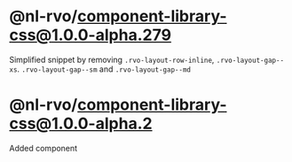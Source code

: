 # @nl-rvo/component-library-css@1.0.0-alpha.279
Simplified snippet by removing `.rvo-layout-row-inline`, `.rvo-layout-gap--xs`. `.rvo-layout-gap--sm` and `.rvo-layout-gap--md`

# @nl-rvo/component-library-css@1.0.0-alpha.2
Added component